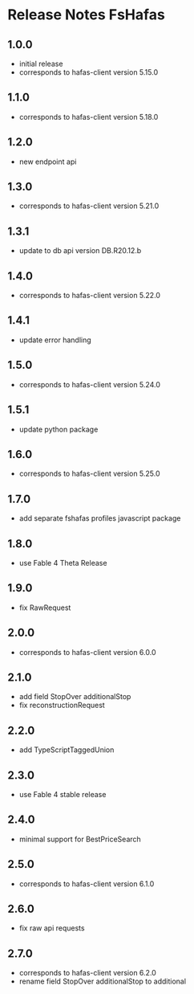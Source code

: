 # Release Notes FsHafas

## 1.0.0

* initial release
* corresponds to hafas-client version 5.15.0

## 1.1.0

* corresponds to hafas-client version 5.18.0

## 1.2.0

* new endpoint api

## 1.3.0

* corresponds to hafas-client version 5.21.0

## 1.3.1

* update to db api version DB.R20.12.b

## 1.4.0

* corresponds to hafas-client version 5.22.0

## 1.4.1

* update error handling

## 1.5.0

* corresponds to hafas-client version 5.24.0

## 1.5.1

* update python package

## 1.6.0

* corresponds to hafas-client version 5.25.0

## 1.7.0

* add separate fshafas profiles javascript package

## 1.8.0

* use Fable 4 Theta Release

## 1.9.0

* fix RawRequest

## 2.0.0

* corresponds to hafas-client version 6.0.0

## 2.1.0

* add field StopOver additionalStop
* fix reconstructionRequest

## 2.2.0

* add TypeScriptTaggedUnion

## 2.3.0

* use Fable 4 stable release

## 2.4.0

* minimal support for BestPriceSearch

## 2.5.0

* corresponds to hafas-client version 6.1.0

## 2.6.0

* fix raw api requests

## 2.7.0

* corresponds to hafas-client version 6.2.0
* rename field StopOver additionalStop to additional